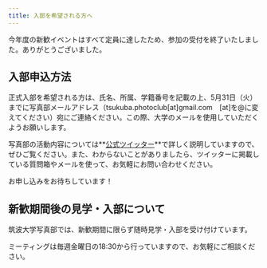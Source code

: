 ```yaml
---
title: 入部を希望される方へ
---
```

今年度の新歓イベントはすべて定員に達したため、参加の受付を終了いたしました。ありがとうございました。

## 入部申込方法

正式入部を希望される方は、氏名、所属、学籍番号を記載の上、5月31日（火）までに写真部メールアドレス（tsukuba.photoclub\[at]gmail.com　\[at]を@に変えてください）宛にご連絡ください。この際、大学のメールを使用していただくようお願いします。

写真部の活動内容については**[公式ツイッター](https://twitter.com/tsukuba_photo)**で詳しく説明していますので、ぜひご覧ください。また、わからないことがありましたら、ツイッターに掲載している質問箱やメールを使って、お気軽にお問い合わせください。

お申し込みをお待ちしています！

## 新歓期間後の見学・入部について

筑波大学写真部では、新歓期間に限らず随時見学・入部を受け付けています。

ミーティングは毎週金曜日の18:30から行っていますので、お気軽にご相談ください。